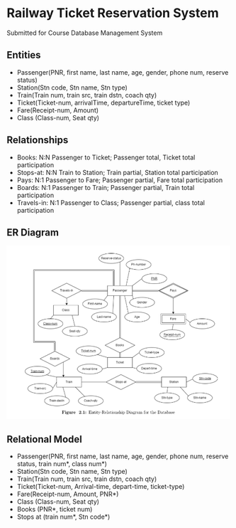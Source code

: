 # Railway Ticket Reservation System
Submitted for Course Database Management System

## Entities  

- Passenger(PNR, first name, last name, age, gender, phone num, reserve status)  
- Station(Stn code, Stn name, Stn type)  
- Train(Train num, train src, train dstn, coach qty)  
- Ticket(Ticket-num, arrivalTime, departureTime, ticket type)  
- Fare(Receipt-num, Amount)  
- Class (Class-num, Seat qty)  

## Relationships  

- Books: N:N Passenger to Ticket; Passenger total, Ticket total participation  
- Stops-at: N:N Train to Station; Train partial, Station total participation  
- Pays: N:1 Passenger to Fare; Passenger partial, Fare total participation
- Boards: N:1 Passenger to Train; Passenger partial, Train total participation  
- Travels-in: N:1 Passenger to Class; Passenger partial, class total participation  

## ER Diagram  
  
![ER-Diagram](https://raw.githubusercontent.com/curiousTejas/railway-reservation-db/main/ER-Diagram.png)

## Relational Model  

- Passenger(PNR, first name, last name, age, gender, phone num, reserve status, train num*, class num*)
- Station(Stn code, Stn name, Stn type)
- Train(Train num, train src, train dstn, coach qty)
- Ticket(Ticket-num, Arrival-time, depart-time, ticket-type)
- Fare(Receipt-num, Amount, PNR*)
- Class (Class-num, Seat qty)
- Books (PNR*, ticket num)
- Stops at (train num*, Stn code*)
